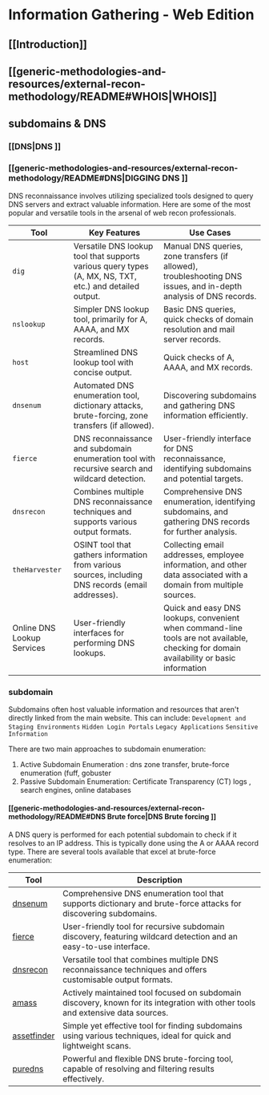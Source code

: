 # Information Gathering - Web Edition
## [[Introduction]]
## [[generic-methodologies-and-resources/external-recon-methodology/README#WHOIS|WHOIS]]
## subdomains & DNS 
 ### [[DNS|DNS ]]
 ### [[generic-methodologies-and-resources/external-recon-methodology/README#**DNS**|DIGGING DNS ]]
 
DNS reconnaissance involves utilizing specialized tools designed to query DNS servers and extract valuable information. Here are some of the most popular and versatile tools in the arsenal of web recon professionals.

| Tool                       | Key Features                                                                                            | Use Cases                                                                                                                               |
| -------------------------- | ------------------------------------------------------------------------------------------------------- | --------------------------------------------------------------------------------------------------------------------------------------- |
| `dig`                      | Versatile DNS lookup tool that supports various query types (A, MX, NS, TXT, etc.) and detailed output. | Manual DNS queries, zone transfers (if allowed), troubleshooting DNS issues, and in-depth analysis of DNS records.                      |
| `nslookup`                 | Simpler DNS lookup tool, primarily for A, AAAA, and MX records.                                         | Basic DNS queries, quick checks of domain resolution and mail server records.                                                           |
| `host`                     | Streamlined DNS lookup tool with concise output.                                                        | Quick checks of A, AAAA, and MX records.                                                                                                |
| `dnsenum`                  | Automated DNS enumeration tool, dictionary attacks, brute-forcing, zone transfers (if allowed).         | Discovering subdomains and gathering DNS information efficiently.                                                                       |
| `fierce`                   | DNS reconnaissance and subdomain enumeration tool with recursive search and wildcard detection.         | User-friendly interface for DNS reconnaissance, identifying subdomains and potential targets.                                           |
| `dnsrecon`                 | Combines multiple DNS reconnaissance techniques and supports various output formats.                    | Comprehensive DNS enumeration, identifying subdomains, and gathering DNS records for further analysis.                                  |
| `theHarvester`             | OSINT tool that gathers information from various sources, including DNS records (email addresses).      | Collecting email addresses, employee information, and other data associated with a domain from multiple sources.                        |
| Online DNS Lookup Services | User-friendly interfaces for performing DNS lookups.                                                    | Quick and easy DNS lookups, convenient when command-line tools are not available, checking for domain availability or basic information |
### subdomain
Subdomains often host valuable information and resources that aren't directly linked from the main website. This can include:
    `Development and Staging Environments`
    `Hidden Login Portals`
    `Legacy Applications`
    `Sensitive Information`

There are two main approaches to subdomain enumeration:
 1. Active Subdomain Enumeration : dns zone transfer,  brute-force enumeration (fuff, gobuster 
2. Passive Subdomain Enumeration: Certificate Transparency (CT) logs , search engines, online databases 

 #### [[generic-methodologies-and-resources/external-recon-methodology/README#**DNS Brute force**|DNS Brute forcing ]]
 A DNS query is performed for each potential subdomain to check if it resolves to an IP address. This is typically done using the A or AAAA record type.
There are several tools available that excel at brute-force enumeration:

|Tool|Description|
|---|---|
|[dnsenum](https://github.com/fwaeytens/dnsenum)|Comprehensive DNS enumeration tool that supports dictionary and brute-force attacks for discovering subdomains.|
|[fierce](https://github.com/mschwager/fierce)|User-friendly tool for recursive subdomain discovery, featuring wildcard detection and an easy-to-use interface.|
|[dnsrecon](https://github.com/darkoperator/dnsrecon)|Versatile tool that combines multiple DNS reconnaissance techniques and offers customisable output formats.|
|[amass](https://github.com/owasp-amass/amass)|Actively maintained tool focused on subdomain discovery, known for its integration with other tools and extensive data sources.|
|[assetfinder](https://github.com/tomnomnom/assetfinder)|Simple yet effective tool for finding subdomains using various techniques, ideal for quick and lightweight scans.|
|[puredns](https://github.com/d3mondev/puredns)|Powerful and flexible DNS brute-forcing tool, capable of resolving and filtering results effectively.|
